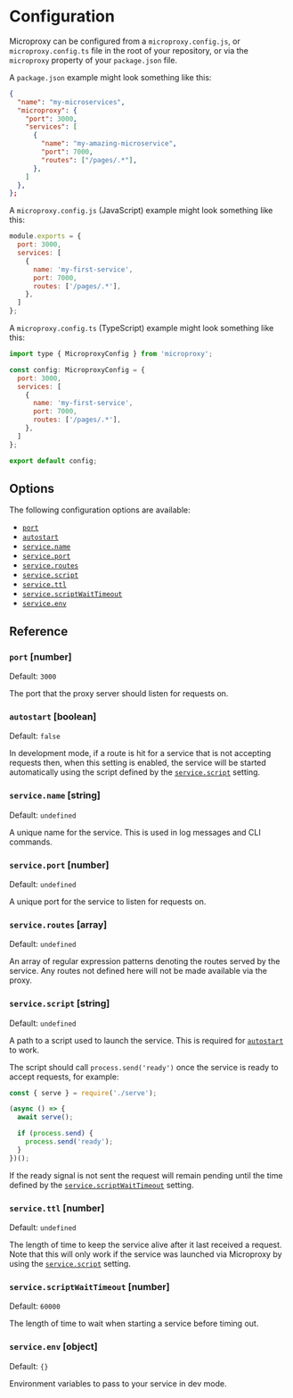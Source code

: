 
# Configuration

Microproxy can be configured from a `microproxy.config.js`, or
`microproxy.config.ts` file in the root of your repository, or via the
`microproxy` property of your `package.json` file.

A `package.json` example might look something like this:

```json
{
  "name": "my-microservices",
  "microproxy": {
    "port": 3000,
    "services": [
      {
        "name": "my-amazing-microservice",
        "port": 7000,
        "routes": ["/pages/.*"],
      },
    ]
  },
};
```

A `microproxy.config.js` (JavaScript) example might look something like this:

```js
module.exports = {
  port: 3000,
  services: [
    {
      name: 'my-first-service',
      port: 7000,
      routes: ['/pages/.*'],
    },
  ]
};
```

A `microproxy.config.ts` (TypeScript) example might look something like this:

```js
import type { MicroproxyConfig } from 'microproxy';

const config: MicroproxyConfig = {
  port: 3000,
  services: [
    {
      name: 'my-first-service',
      port: 7000,
      routes: ['/pages/.*'],
    },
  ]
};

export default config;
```

## Options

The following configuration options are available:

- [`port`](#port-number)
- [`autostart`](#autostart-boolean)
- [`service.name`](#servicename-string)
- [`service.port`](#serviceport-number)
- [`service.routes`](#serviceroutes-array)
- [`service.script`](#servicescript-string)
- [`service.ttl`](#servicettl-number)
- [`service.scriptWaitTimeout`](#servicescriptwaittimeout-number)
- [`service.env`](#serviceenv-object)

## Reference

### `port` [number]

Default: `3000`

The port that the proxy server should listen for requests on.

### `autostart` [boolean]

Default: `false`

In development mode, if a route is hit for a service that is not accepting
requests then, when this setting is enabled, the service will be started
automatically using the script defined by the [`service.script`](#servicescript-string)
setting.

### `service.name` [string]

Default: `undefined`

A unique name for the service. This is used in log messages and CLI commands.

### `service.port` [number]

Default: `undefined`

A unique port for the service to listen for requests on.

### `service.routes` [array]

Default: `undefined`

An array of regular expression patterns denoting the routes served by the
service. Any routes not defined here will not be made available via the proxy.

### `service.script` [string]

Default: `undefined`

A path to a script used to launch the service. This is required for
[`autostart`](#autostart-boolean) to work.

The script should call `process.send('ready')` once the service is ready to
accept requests, for example:

```js
const { serve } = require('./serve');

(async () => {
  await serve();

  if (process.send) {
    process.send('ready');
  }
})();
```

If the ready signal is not sent the request will remain pending until the
time defined by the [`service.scriptWaitTimeout`](#servicewaittimeout-number) setting.

### `service.ttl` [number]

Default: `undefined`

The length of time to keep the service alive after it last received a request.
Note that this will only work if the service was launched via Microproxy by
using the [`service.script`](#servicescript-string) setting.

### `service.scriptWaitTimeout` [number]

Default: `60000`

The length of time to wait when starting a service before timing out.

### `service.env` [object]

Default: `{}`

Environment variables to pass to your service in dev mode.
